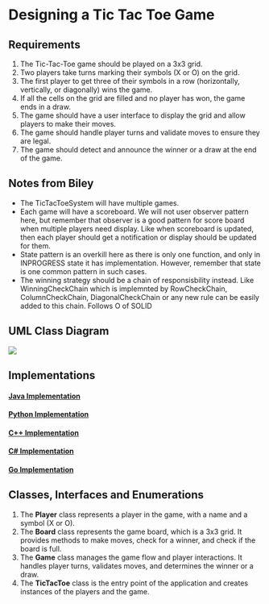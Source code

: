 # Designing a Tic Tac Toe Game

## Requirements
1. The Tic-Tac-Toe game should be played on a 3x3 grid.
2. Two players take turns marking their symbols (X or O) on the grid.
3. The first player to get three of their symbols in a row (horizontally, vertically, or diagonally) wins the game.
4. If all the cells on the grid are filled and no player has won, the game ends in a draw.
5. The game should have a user interface to display the grid and allow players to make their moves.
6. The game should handle player turns and validate moves to ensure they are legal.
7. The game should detect and announce the winner or a draw at the end of the game.

## Notes from Biley
- The TicTacToeSystem will have multiple games.
- Each game will have a scoreboard. We will not user observer pattern here, but remember that observer is a good pattern for score board when multiple players need display. Like when scoreboard is updated, then each player should get a notification or display should be updated for them.
- State pattern is an overkill here as there is only one function, and only in INPROGRESS state it has implementation. However, remember that state is one common pattern in such cases.
- The winning strategy should be a chain of responsisbility instead. Like WinningCheckChain which is implemnted by RowCheckChain, ColumnCheckChain, DiagonalCheckChain or any new rule can be easily added to this chain. Follows O of SOLID

## UML Class Diagram

![](../class-diagrams/tictactoe-class-diagram.png)

## Implementations
#### [Java Implementation](../solutions/java/src/tictactoe/) 
#### [Python Implementation](../solutions/python/tictactoe/)
#### [C++ Implementation](../solutions/cpp/tictactoe/)
#### [C# Implementation](../solutions/csharp/tictactoe/)
#### [Go Implementation](../solutions/golang/tictactoe/)

## Classes, Interfaces and Enumerations
1. The **Player** class represents a player in the game, with a name and a symbol (X or O).
2. The **Board** class represents the game board, which is a 3x3 grid. It provides methods to make moves, check for a winner, and check if the board is full.
3. The **Game** class manages the game flow and player interactions. It handles player turns, validates moves, and determines the winner or a draw.
4. The **TicTacToe** class is the entry point of the application and creates instances of the players and the game.

